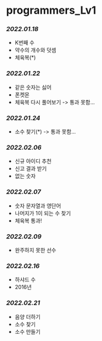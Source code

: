 # programmers_Lv1

### _2022.01.18_
- K번째 수
- 약수의 개수와 덧셈
- 체육복(*)

### _2022.01.22_
- 같은 숫자는 싫어
- 폰켓몬
- 체육복 다시 풀어보기 -> 통과 못함...


### _2022.01.24_
- 소수 찾기(*) -> 통과 못함...

### _2022.02.06_
- 신규 아이디 추천
- 신고 결과 받기
- 없는 숫자 

### _2022.02.07_
- 숫자 문자열과 영단어
- 나머지가 1이 되는 수 찾기
- 체육복 통과!

### _2022.02.09_
- 완주하지 못한 선수

### _2022.02.16_
- 하샤드 수
- 2016년

### _2022.02.21_
- 음양 더하기
- 소수 찾기
- 소수 만들기
